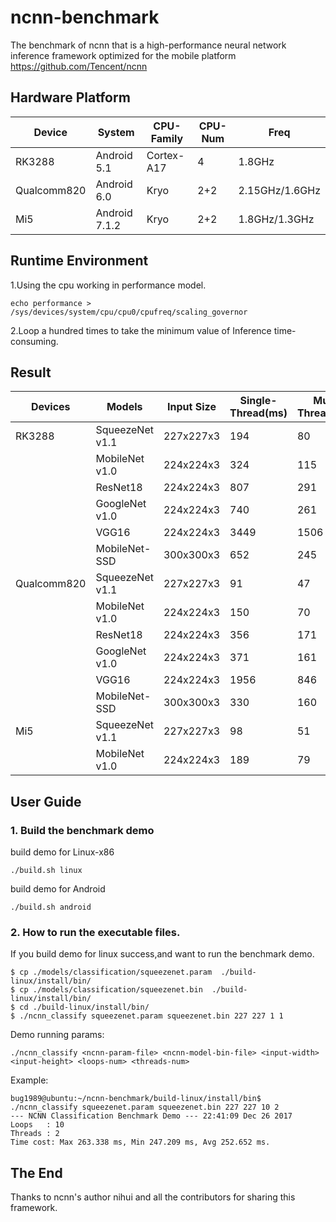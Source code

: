 # ncnn-benchmark
The benchmark of ncnn that is a high-performance neural network inference framework optimized for the mobile platform
https://github.com/Tencent/ncnn
## Hardware Platform
|Device|System|CPU-Family|CPU-Num|Freq|
|------|------|----------|-------|----|
|RK3288|Android 5.1|Cortex-A17|4|1.8GHz|
|Qualcomm820|Android 6.0|Kryo|2+2|2.15GHz/1.6GHz|
|Mi5|Android 7.1.2|Kryo|2+2|1.8GHz/1.3GHz|
## Runtime Environment
1.Using the cpu working in performance model.  
```
echo performance > /sys/devices/system/cpu/cpu0/cpufreq/scaling_governor
```
2.Loop a hundred times to take the minimum value of Inference time-consuming.
## Result
|Devices|Models|Input Size|Single-Thread(ms)|Multi-Threads(ms)|
|-------|------|----------|-----------------|-----------------|
|RK3288|SqueezeNet v1.1|227x227x3|194|80|
|       |MobileNet v1.0|224x224x3|324|115|
|       |ResNet18|224x224x3|807|291|
|       |GoogleNet v1.0|224x224x3|740|261|
|       |VGG16|224x224x3|3449|1506|
|       |MobileNet-SSD|300x300x3|652|245|
|Qualcomm820|SqueezeNet v1.1|227x227x3|91|47|
|       |MobileNet v1.0|224x224x3|150|70|
|       |ResNet18|224x224x3|356|171|
|       |GoogleNet v1.0|224x224x3|371|161|
|       |VGG16|224x224x3|1956|846|
|       |MobileNet-SSD|300x300x3|330|160|
|Mi5|SqueezeNet v1.1|227x227x3|98|51|
|   |MobileNet v1.0|224x224x3|189|79|
## User Guide
### 1. Build the benchmark demo
build demo for Linux-x86
```
./build.sh linux
```
build demo for Android
```
./build.sh android
```
### 2. How to run the executable files.
If you build demo for linux success,and want to run the benchmark demo.
```
$ cp ./models/classification/squeezenet.param  ./build-linux/install/bin/
$ cp ./models/classification/squeezenet.bin  ./build-linux/install/bin/
$ cd ./build-linux/install/bin/
$ ./ncnn_classify squeezenet.param squeezenet.bin 227 227 1 1
```
Demo running params:
```
./ncnn_classify <ncnn-param-file> <ncnn-model-bin-file> <input-width> <input-height> <loops-num> <threads-num>
```
Example:
```
bug1989@ubuntu:~/ncnn-benchmark/build-linux/install/bin$ ./ncnn_classify squeezenet.param squeezenet.bin 227 227 10 2
--- NCNN Classification Benchmark Demo --- 22:41:09 Dec 26 2017
Loops   : 10
Threads : 2
Time cost: Max 263.338 ms, Min 247.209 ms, Avg 252.652 ms.
```
## The End
Thanks to ncnn's author nihui and all the contributors for sharing this framework.

